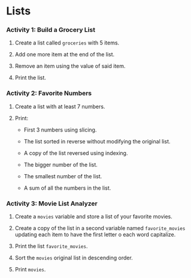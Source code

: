 Lists
=====

### Activity 1: Build a Grocery List

1.  Create a list called `groceries` with 5 items.
    
2.  Add one more item at the end of the list.
    
3.  Remove an item using the value of said item.
    
4.  Print the list.
    

### Activity 2: Favorite Numbers

1.  Create a list with at least 7 numbers.
    
2.  Print:
    
    *   First 3 numbers using slicing.
        
    *   The list sorted in reverse without modifying the original list.
        
    *   A copy of the list reversed using indexing.
        
    *   The bigger number of the list.
        
    *   The smallest number of the list.
        
    *   A sum of all the numbers in the list.

### Activity 3: Movie List Analyzer

1.  Create a `movies` variable and store a list of your favorite movies.
    
2.  Create a copy of the list in a second variable named `favorite_movies` updating each item to have the first letter o each word capitalize.
3.  Print the list `favorite_movies`.
    
4.  Sort the `movies` original list in descending order.
    
5.  Print `movies`.